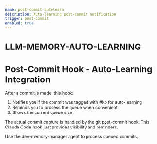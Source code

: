 ```yaml
---
name: post-commit-autolearn
description: Auto-learning post-commit notification
trigger: post-commit
enabled: true
---
```


# LLM-MEMORY-AUTO-LEARNING
# Post-Commit Hook - Auto-Learning Integration

After a commit is made, this hook:

1. Notifies you if the commit was tagged with #kb for auto-learning
2. Reminds you to process the queue when convenient
3. Shows the current queue size

The actual commit capture is handled by the git post-commit hook.
This Claude Code hook just provides visibility and reminders.

Use the dev-memory-manager agent to process queued commits.
